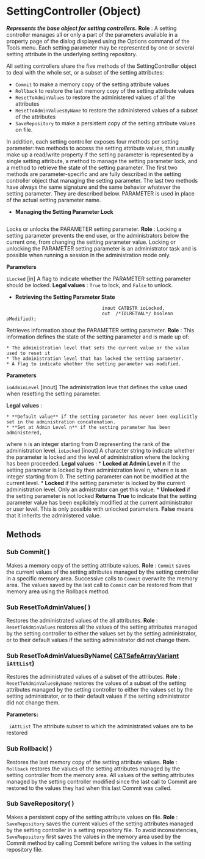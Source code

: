 # SettingController (Object)

**_Represents the base object for setting controllers._**
**Role** : A setting controller manages all or only a part of the parameters available in a property page of the dialog displayed using the Options command of the Tools menu. Each setting parameter may be represented by one or several setting attribute in the underlying setting repository.

All setting controllers share the five methods of the SettingController object to deal with the whole set, or a subset of the setting attributes:

  * `Commit` to make a memory copy of the setting attribute values
  * `Rollback` to restore the last memory copy of the setting attribute values
  * `ResetToAdminValues` to restore the administered values of all the attributes
  * `ResetToAdminValuesByName` to restore the administered values of a subset of the attributes
  * `SaveRepository` to make a persistent copy of the setting attribute values on file.

In addition, each setting controller exposes four methods per setting parameter: two methods to access the setting attribute values, that usually make up a read/write property if the setting parameter is represented by a single setting attribute, a method to manage the setting parameter lock, and a method to retrieve the state of the setting parameter. The first two methods are parameter-specific and are fully described in the setting controller object that managing the setting parameter. The last two methods have always the same signature and the same behavior whatever the setting parameter. They are described below. PARAMETER is used in place of the actual setting parameter name.

  * **Managing the Setting Parameter Lock**

```VBScript
```

Locks or unlocks the PARAMETER setting parameter.
**Role** : Locking a setting parameter prevents the end user, or the administrators below the current one, from changing the setting parameter value. Locking or unlocking the PARAMETER setting parameter is an administrator task and is possible when running a session in the administration mode only.

**Parameters**

`iLocked`
    [in] A flag to indicate whether the PARAMETER setting parameter should be locked.
**Legal values** : `True` to lock, and `False` to unlock.

  * **Retrieving the Setting Parameter State**

```VBScript
                                   inout CATBSTR ioLocked,
                                   out  /*IDLRETVAL*/ boolean oModified);
```

Retrieves information about the PARAMETER setting parameter.
**Role** : This information defines the state of the setting parameter and is made up of:

    * The administration level that sets the current value or the value used to reset it
    * The administration level that has locked the setting parameter.
    * A flag to indicate whether the setting parameter was modified.

**Parameters**

`ioAdminLevel`
    [inout] The administration leve that defines the value used when resetting the setting parameter.

**Legal values** :

    * **Default value** if the setting parameter has never been explicitly set in the administration concatenation.
    * **Set at Admin Level n** if the setting parameter has been administered,
where n is an integer starting from 0 representing the rank of the administration level.
`ioLocked`
    [inout] A character string to indicate whether the parameter is locked and the level of administration where the locking has been proceeded.
**Legal values** :
    * **Locked at Admin Level n** if the setting parameter is locked by then administration level n,
where n is an integer starting from 0. The setting parameter can not be modified at the current level.
    * **Locked** if the setting parameter is locked by the current administration level. Only an admistrator can get this value.
    * **Unlocked** if the setting parameter is not locked
**Returns**
    **True** to indicate that the setting parameter value has been explicitely modified at the current administrator or user level. This is only possible with unlocked parameters. **False** means that it inherits the administered value.

## Methods

### Sub **Commit**( )

Makes a memory copy of the setting attribute values.
**Role** : `Commit` saves the current values of the setting attributes managed by the setting controller in a specific memory area. Successive calls to `Commit` overwrite the memory area. The values saved by the last call to `Commit` can be restored from that memory area using the Rollback method.  
### Sub **ResetToAdminValues**( )

Restores the administrated values of the all attributes.
**Role** : `ResetToAdminValues` restores all the values of the setting attributes managed by the setting controller to either the values set by the setting administrator, or to their default values if the setting administrator did not change them.  
### Sub **ResetToAdminValuesByName**( [CATSafeArrayVariant](../System/typedef_CATSafeArrayVariant_73843.md)  `iAttList`)

Restores the administrated values of a subset of the attributes.
**Role** : `ResetToAdminValuesByName` restores the values of a subset of the setting attributes managed by the setting controller to either the values set by the setting administrator, or to their default values if the setting administrator did not change them.

**Parameters:**

` iAttList`      The attribute subset to which the administrated values are to be restored

### Sub **Rollback**( )

Restores the last memory copy of the setting attribute values.
**Role** : `Rollback` restores the values of the setting attributes managed by the setting controller from the memory area. All values of the setting attributes managed by the setting controller modified since the last call to Commit are restored to the values they had when this last Commit was called.  
### Sub **SaveRepository**( )

Makes a persistent copy of the setting attribute values on file.
**Role** : `SaveRepository` saves the current values of the setting attributes managed by the setting controller in a setting repository file. To avoid inconsistencies, `SaveRepository` first saves the values in the memory area used by the Commit method by calling Commit before writing the values in the setting repository file.